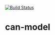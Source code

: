 [![Build Status](https://travis-ci.org/canjs/can-model.png?branch=master)](https://travis-ci.org/canjs/can-model)

# can-model
